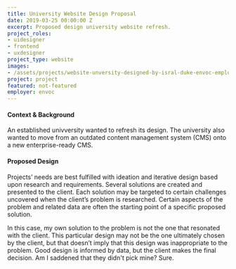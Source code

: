 ```yaml
---
title: University Website Design Proposal
date: 2019-03-25 00:00:00 Z
excerpt: Proposed design university website refresh.
project_roles:
- uidesigner
- frontend
- uxdesigner
project_type: website
images:
- /assets/projects/website-unversity-designed-by-isral-duke-envoc-employee.jpg
project: project
featured: not-featured
employer: envoc
---
```


<h4>Context &amp; Background</h4>
<p>An established univversity wanted to refresh its design. The university also wanted to move from an outdated content management system (CMS) onto a new enterprise-ready CMS.</p>
<h4>Proposed Design</h4>
<p>Projects’ needs are best fulfilled with ideation and iterative design based upon research and requirements. Several solutions are created and presented to the client. Each solution may be targeted to certain challenges uncovered when the client&rsquo;s problem is researched. Certain aspects of the problem and related data are often the starting point of a specific proposed solution.
</p>
<p>In this case, my own solution to the problem is not the one that resonated with the client. This particular design may not be the one ultimately chosen by the client, but that doesn’t imply that this design was inappropriate to the problem. Good design is informed by data, but the client makes the final decision. Am I saddened that they didn't pick mine? Sure.
</p>